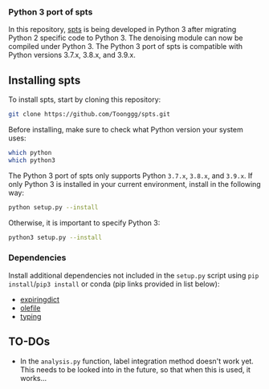 ### Python 3 port of spts 
In this repository, [spts](https://github.com/mhantke/spts) is being developed in Python 3 after
migrating Python 2 specific code to Python 3. The denoising module can now be compiled under Python 3. 
The Python 3 port of spts is compatible with Python versions 3.7.x, 3.8.x, and 3.9.x. 

## Installing spts
To install spts, start by cloning this repository:
```bash
git clone https://github.com/Toonggg/spts.git
```
Before installing, make sure to check what Python version your system uses:
```bash
which python 
which python3 
```
The Python 3 port of spts only supports Python `3.7.x`, `3.8.x`, and `3.9.x`. If only Python 3 is installed in your current environment, 
install in the following way: 
```bash
python setup.py --install 
```
Otherwise, it is important to specify Python 3: 
```bash
python3 setup.py --install 
```

### Dependencies
Install additional dependencies not included in the `setup.py` script using `pip install`/`pip3 install` or conda (pip links provided in list below):
* [expiringdict](https://pypi.org/project/expiringdict/)
* [olefile](https://pypi.org/project/olefile/)
* [typing](https://pypi.org/project/typing/)

## TO-DOs 
* In the `analysis.py` function, label integration method doesn't work yet. This needs to be looked into in the future,
so that when this is used, it works... 
